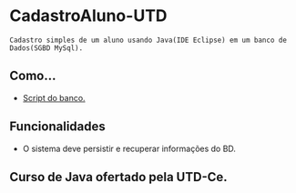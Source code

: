 # CadastroAluno-UTD

    Cadastro simples de um aluno usando Java(IDE Eclipse) em um banco de Dados(SGBD MySql).

## Como...

- <a href="https://drive.google.com/open?id=1Vf3VbMr7_sInZRVSD5PmSq8TNAA5P2_L">Script do banco.</a>

## Funcionalidades

- O sistema deve persistir e recuperar informações do BD.

## Curso de Java ofertado pela UTD-Ce.
